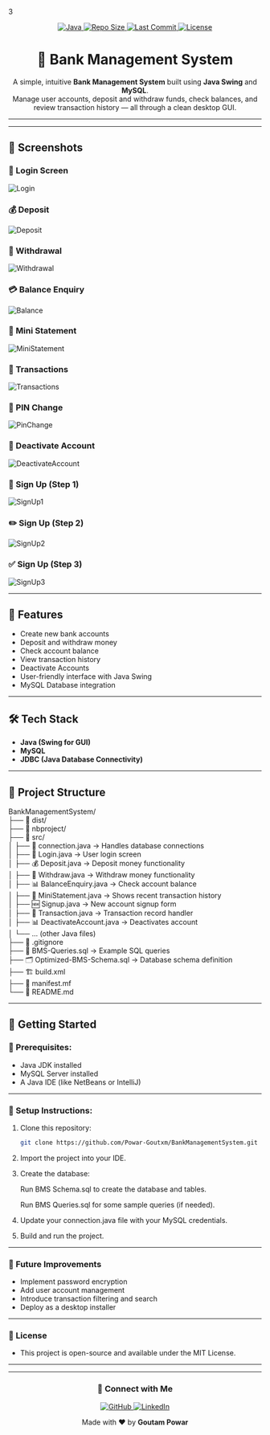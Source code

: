 3<p align="center">
  <a href="https://www.java.com/">
    <img src="https://img.shields.io/badge/Language-Java-orange?style=flat&logo=java&logoColor=white" alt="Java">
  </a>
  <a href="https://github.com/Powar-Goutxm/BankManagementSystem">
    <img src="https://img.shields.io/github/repo-size/Powar-Goutxm/BankManagementSystem?style=flat&color=blueviolet" alt="Repo Size">
  </a>
  <a href="https://github.com/Powar-Goutxm/BankManagementSystem/commits/main">
    <img src="https://img.shields.io/github/last-commit/Powar-Goutxm/BankManagementSystem?style=flat&color=success" alt="Last Commit">
  </a>
  <a href="#">
    <img src="https://img.shields.io/badge/License-Open--Source-brightgreen?style=flat&logo=opensourceinitiative&logoColor=white" alt="License">
  </a>
</p>

<h1 align="center">🏦 Bank Management System</h1>

<p align="center">
  A simple, intuitive <b>Bank Management System</b> built using <b>Java Swing</b> and <b>MySQL</b>. <br>
  Manage user accounts, deposit and withdraw funds, check balances, and review transaction history — all through a clean desktop GUI.
</p>

<hr>



---

## 📸 Screenshots

### 🔐 Login Screen
![Login](screenshots/login.png)

### 💰 Deposit 
![Deposit](screenshots/deposit.png)

### 💸 Withdrawal
![Withdrawal](screenshots/withdrawal.png)

### 💳 Balance Enquiry
![Balance](screenshots/balance.png)

### 🧾 Mini Statement
![MiniStatement](screenshots/ministatement.png)

### 🔄 Transactions
![Transactions](screenshots/transactions.png)

### 🔢 PIN Change
![PinChange](screenshots/pinchange.png)

### 🔢 Deactivate Account
![DeactivateAccount](screenshots/DeactivateAccount.png)

### 📝 Sign Up (Step 1)
![SignUp1](screenshots/signup1.png)

### ✏️ Sign Up (Step 2)
![SignUp2](screenshots/signup2.png)

### ✅ Sign Up (Step 3)
![SignUp3](screenshots/signup3.png)

---

## 📌 Features

- Create new bank accounts
- Deposit and withdraw money
- Check account balance
- View transaction history
- Deactivate Accounts
- User-friendly interface with Java Swing
- MySQL Database integration

---

## 🛠️ Tech Stack

- **Java (Swing for GUI)**
- **MySQL**
- **JDBC (Java Database Connectivity)**

---

## 📂 Project Structure

BankManagementSystem/<br>
├── 📁 dist/<br>
├── 📁 nbproject/<br>
├── 📁 src/<br>
│   ├── 🔌 connection.java → Handles database connections<br>
│   ├── 🔐 Login.java → User login screen<br>
│   ├── 💰 Deposit.java → Deposit money functionality<br>
│   ├── 💸 Withdraw.java → Withdraw money functionality<br>
│   ├── 📊 BalanceEnquiry.java → Check account balance<br>
│   ├── 📝 MiniStatement.java → Shows recent transaction history<br>
│   ├── 🆕 Signup.java → New account signup form<br>
│   ├── 📄 Transaction.java → Transaction record handler <br>
│   ├── 📊 DeactivateAccount.java → Deactivates account<br>
│   └── ... (other Java files)<br>
├── 📄 .gitignore<br>
├── 📜 BMS-Queries.sql → Example SQL queries<br>
├── 🗂️ Optimized-BMS-Schema.sql → Database schema definition<br>
├── 🏗️ build.xml<br>
├── 📄 manifest.mf<br>
└── 📖 README.md<br>



---

## 🚀 Getting Started

### 📌 Prerequisites:
- Java JDK installed
- MySQL Server installed
- A Java IDE (like NetBeans or IntelliJ)

---

### 📌 Setup Instructions:
1. Clone this repository:
   ```bash
   git clone https://github.com/Powar-Goutxm/BankManagementSystem.git

2. Import the project into your IDE.

3. Create the database:

    Run BMS Schema.sql to create the database and tables.

    Run BMS Queries.sql for some sample queries (if needed).

4. Update your connection.java file with your MySQL credentials.

5. Build and run the project.   

---

### 🌱 Future Improvements
- Implement password encryption
- Add user account management
- Introduce transaction filtering and search
- Deploy as a desktop installer

---

### 📃 License
- This project is open-source and available under the MIT License.

---

<hr>

<!-- Connect with Me -->
<h3 align="center">🤝 Connect with Me</h3>

<p align="center">
  <a href="https://github.com/Powar-Goutxm" target="_blank">
    <img src="https://img.shields.io/badge/GitHub-Powar--Goutxm-181717?style=flat&logo=github" alt="GitHub">
  </a>
  <a href="https://www.linkedin.com/in/goutam-powar" target="_blank">
    <img src="https://img.shields.io/badge/LinkedIn-Goutam%20Powar-0077B5?style=flat&logo=linkedin&logoColor=white" alt="LinkedIn">
  </a>
</p>

<p align="center">Made with ❤️ by <b>Goutam Powar</b></p>
